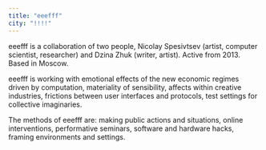 ```yaml
---
title: "eeefff"
city: "!!!!"
---
```


eeefff is a collaboration of two people, Nicolay Spesivtsev (artist, computer scientist, researcher) and Dzina Zhuk (writer, artist). Active from 2013. Based in Moscow.

eeefff is working with emotional effects of the new economic regimes driven by computation, materiality of sensibility, affects within creative industries, frictions between user interfaces and protocols, test settings for collective imaginaries.

The methods of eeefff are: making public actions and situations, online interventions, performative seminars, software and hardware hacks, framing environments and settings.

